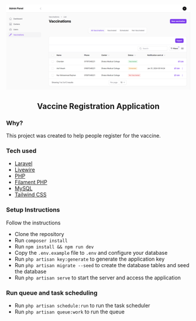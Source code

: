 ![Project screenshot](./public/images/project-screenshot.PNG)

<h2 align="center">Vaccine Registration Application</h2>

### Why?
This project was created to help people register for the vaccine.

### Tech used

- [Laravel](https://laravel.com)
- [Livewire](https://laravel-livewire.com)
- [PHP](https://www.php.net)
- [Filament PHP](https://filamentphp.com)
- [MySQL](https://www.mysql.com)
- [Tailwind CSS](https://tailwindcss.com)

### Setup Instructions
Follow the instructions

- Clone the repository
- Run `composer install`
- Run `npm install && npm run dev`
- Copy the `.env.example` file to `.env` and configure your database
- Run `php artisan key:generate` to generate the application key
- Run `php artisan migrate --seed` to create the database tables and seed the database
- Run `php artisan serve` to start the server and access the application

### Run queue and task scheduling

- Run `php artisan schedule:run` to run the task scheduler 
- Run `php artisan queue:work` to run the queue





